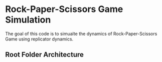 # Rock-Paper-Scissors Game Simulation 

The goal of this code is to simualte the dynamics of Rock-Paper-Scissors Game using replicator dynamics. 

## Root Folder Architecture  